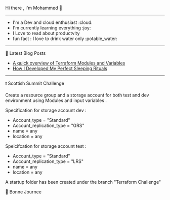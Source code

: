 Hi there , I'm Mohammed :wave:


---
<ul>
<li>I'm a Dev and cloud enthusiast :cloud: </li>
<li>I'm currently learning everything  :joy:</li>
<li> I Love to read about productvity  </li>
<li>fun fact : I love to drink water only  :potable_water:</li>
</ul>


---

:closed_book: Latest Blog Posts 
<ul>
<li> <a href = "" > A quick overview of Terraform Modules and Variables </a> </li>
<li> <a href="https://mohammedhoche.medium.com/how-i-developed-my-perfect-sleeping-rituals-c842e1b91b1f">How I Developed My Perfect Sleeping Rituals </a> </li> 

</ul>

---

:exclamation: Scottish Summit Challenge

Create a resource group and a storage account for both test and dev environment using Modules and input variables . 

Specification for storage account dev  :

<ul>
<li> Account_type = "Standard" </li>
<li> Account_replication_type = "GRS" </li>
<li> name = any </li>
<li> location = any  </li>

</ul>

Speicifcation for storage account test  :

<ul>
<li> Account_type = "Standard" </li>
<li> Account_replication_type = "LRS" </li>
<li> name = any </li>
<li> location = any  </li>

</ul>

A startup folder has been created under the branch "Terraform Challenge"

:wave: Bonne Journee










